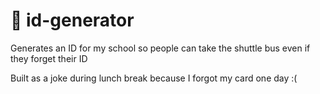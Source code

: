 # 🛂 id-generator

Generates an ID for my school so people can take the shuttle bus even if they forget their ID

Built as a joke during lunch break because I forgot my card one day :(
